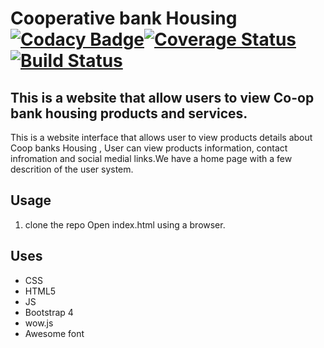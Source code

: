 
# Cooperative bank Housing  [![Codacy Badge](https://api.codacy.com/project/badge/Grade/0a76add1a8e64ec494639c589b1e6880)](https://www.codacy.com/app/Jacks27/Coop-hse?utm_source=github.com&amp;utm_medium=referral&amp;utm_content=Jacks27/Coop-hse&amp;utm_campaign=Badge_Grade)[![Coverage Status](https://coveralls.io/repos/github/Jacks27/Coop-hse/badge.svg?branch=develop)](https://coveralls.io/github/Jacks27/Coop-hse?branch=develop)[![Build Status](https://travis-ci.org/Jacks27/Coop-hse.svg?branch=develop)](https://travis-ci.org/Jacks27/Coop-hse)

## This is a website that allow users to view Co-op bank housing products and services.

This is a website interface that allows user to view products details about Coop banks Housing , User can view products information, contact infromation and social medial links.We have a home page with a few descrition of the user system.

## Usage
1. clone the repo Open index.html using a browser.

## Uses

* CSS
* HTML5
* JS
* Bootstrap 4
* wow.js
* Awesome font
